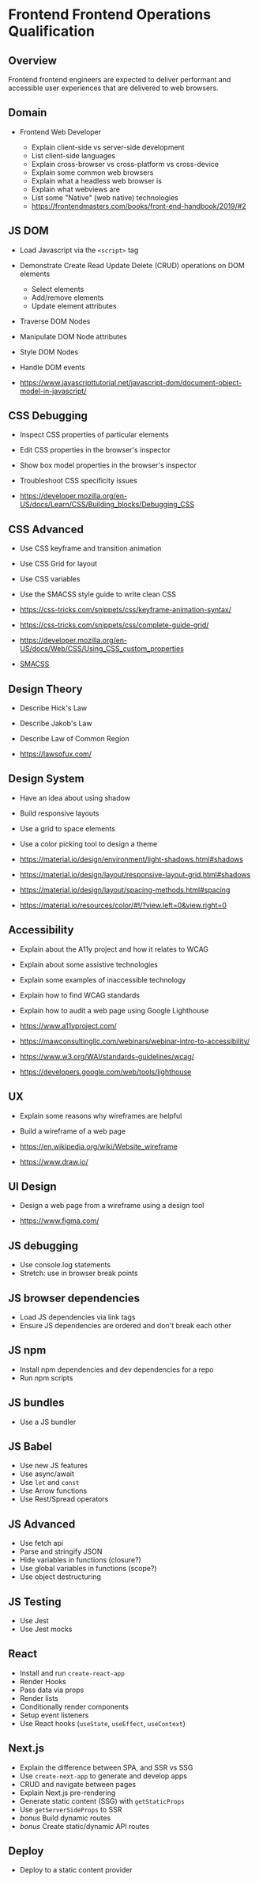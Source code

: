 # Frontend Frontend Operations Qualification

## Overview

Frontend frontend engineers are expected to deliver performant and accessible user experiences that are delivered to web browsers.

## Domain

- Frontend Web Developer

  - Explain client-side vs server-side development
  - List client-side languages
  - Explain cross-browser vs cross-platform vs cross-device
  - Explain some common web browsers
  - Explain what a headless web browser is
  - Explain what webviews are
  - List some "Native" (web native) technologies
  - https://frontendmasters.com/books/front-end-handbook/2019/#2

## JS DOM

- Load Javascript via the `<script>` tag
- Demonstrate Create Read Update Delete (CRUD) operations on DOM elements

  - Select elements
  - Add/remove elements
  - Update element attributes

- Traverse DOM Nodes
- Manipulate DOM Node attributes
- Style DOM Nodes
- Handle DOM events

- https://www.javascripttutorial.net/javascript-dom/document-object-model-in-javascript/

## CSS Debugging

- Inspect CSS properties of particular elements
- Edit CSS properties in the browser's inspector
- Show box model properties in the browser's inspector
- Troubleshoot CSS specificity issues

- https://developer.mozilla.org/en-US/docs/Learn/CSS/Building_blocks/Debugging_CSS

## CSS Advanced

- Use CSS keyframe and transition animation
- Use CSS Grid for layout
- Use CSS variables
- Use the SMACSS style guide to write clean CSS

- https://css-tricks.com/snippets/css/keyframe-animation-syntax/
- https://css-tricks.com/snippets/css/complete-guide-grid/
- https://developer.mozilla.org/en-US/docs/Web/CSS/Using_CSS_custom_properties
- [SMACSS](http://smacss.com/)

## Design Theory

- Describe Hick's Law
- Describe Jakob's Law
- Describe Law of Common Region

- https://lawsofux.com/

## Design System

- Have an idea about using shadow
- Build responsive layouts
- Use a grid to space elements
- Use a color picking tool to design a theme

- https://material.io/design/environment/light-shadows.html#shadows
- https://material.io/design/layout/responsive-layout-grid.html#shadows
- https://material.io/design/layout/spacing-methods.html#spacing
- https://material.io/resources/color/#!/?view.left=0&view.right=0

## Accessibility

- Explain about the A11y project and how it relates to WCAG
- Explain about some assistive technologies
- Explain some examples of inaccessible technology
- Explain how to find WCAG standards
- Explain how to audit a web page using Google Lighthouse

- https://www.a11yproject.com/
- https://mawconsultingllc.com/webinars/webinar-intro-to-accessibility/
- https://www.w3.org/WAI/standards-guidelines/wcag/
- https://developers.google.com/web/tools/lighthouse

## UX

- Explain some reasons why wireframes are helpful
- Build a wireframe of a web page

- https://en.wikipedia.org/wiki/Website_wireframe
- https://www.draw.io/

## UI Design

- Design a web page from a wireframe using a design tool

- https://www.figma.com/

## JS debugging

- Use console.log statements
- Stretch: use in browser break points

## JS browser dependencies

- Load JS dependencies via link tags
- Ensure JS dependencies are ordered and don't break each other

## JS npm

- Install npm dependencies and dev dependencies for a repo
- Run npm scripts

## JS bundles

- Use a JS bundler

## JS Babel

- Use new JS features
- Use async/await
- Use `let` and `const`
- Use Arrow functions
- Use Rest/Spread operators

## JS Advanced

- Use fetch api
- Parse and stringify JSON
- Hide variables in functions (closure?)
- Use global variables in functions (scope?)
- Use object destructuring

## JS Testing

- Use Jest
- Use Jest mocks

## React

- Install and run `create-react-app`
- Render Hooks
- Pass data via props
- Render lists
- Conditionally render components
- Setup event listeners
- Use React hooks (`useState`, `useEffect`, `useContext`)

## Next.js

- Explain the difference between SPA, and SSR vs SSG
- Use `create-next-app` to generate and develop apps
- CRUD and navigate between pages
- Explain Next.js pre-rendering
- Generate static content (SSG) with `getStaticProps`
- Use `getServerSideProps` to SSR
- _bonus_ Build dynamic routes
- _bonus_ Create static/dynamic API routes

## Deploy

- Deploy to a static content provider
